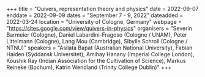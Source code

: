 +++
title = "Quivers, representation theory and physics"
date = 2022-09-07
enddate = 2022-09-09
dates = "September 7 - 9, 2022"
dateadded = 2022-03-24
location = "University of Cologne, Germany"
webpage = "https://sites.google.com/view/quivers-in-physics"
organisers = "Severin Barmeier (Cologne), Daniel Labardini-Fragoso (Cologne / UNAM), Peter Littelmann (Cologne), Lang Mou (Cambridge), Sibylle Schroll (Cologne / NTNU)"
speakers = "Asilata Bapat (Australian National University), Fabian Haiden (Syddansk Universitet), Amihay Hanany (Imperial College London), Koushik Ray (Indian Association for the Cultivation of Science), Markus Reineke (Bochum), Katrin Wendland (Trinity College Dublin)"
+++

